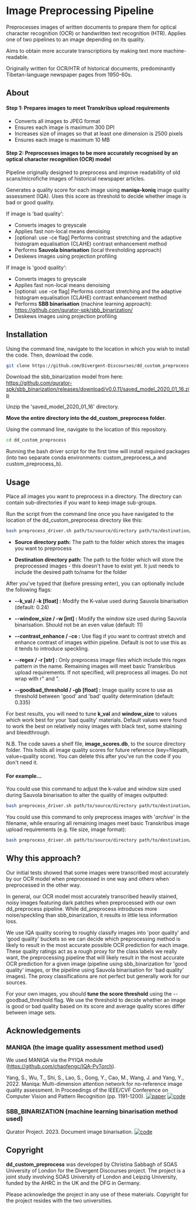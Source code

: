 # Image Preprocessing Pipeline

Preprocesses images of written documents to prepare them for optical character recognition (OCR) or handwritten text recognition (HTR). Applies one of two pipelines to an image depending on its quality. 

Aims to obtain more accurate transcriptions by making text more machine-readable. 

Originally written for OCR/HTR of historical documents, predominantly Tibetan-language newspaper pages from 1950-60s.

## About

#### Step 1: Prepares images to meet Transkribus upload requirements

- Converts all images to JPEG format
- Ensures each image is maximum 300 DPI
- Increases size of images so that at least one dimension is 2500 pixels
- Ensures each image is maximum 10 MB

#### Step 2: Preprocesses images to be more accurately recognised by an optical character recognition (OCR) model

Pipeline originally designed to preprocess and improve readability of old scans/microfiche images of historical newspaper articles.

Generates a quality score for each image using **maniqa-koniq** image quality assessment (IQA). Uses this score as threshold to decide whether image is bad or good quality.


If image is 'bad quality':

- Converts images to greyscale
- Applies fast non-local means denoising
- [optional: use -ce flag] Performs contrast stretching and the adaptive histogram equalisation (CLAHE) contrast enhancement method
- Performs **Sauvola binarisation** (local thresholding approach)
- Deskews images using projection profiling


If image is 'good quality':

- Converts images to greyscale
- Applies fast non-local means denoising
- [optional: use -ce flag] Performs contrast stretching and the adaptive histogram equalisation (CLAHE) contrast enhancement method
- Performs **SBB binarisation** (machine learning approach): https://github.com/qurator-spk/sbb_binarization/
- Deskews images using projection profiling


## Installation

Using the command line, navigate to the location in which you wish to install the code. Then, download the code.

```bash
git clone https://github.com/Divergent-Discourses/dd_custom_preprocess.git
```

Download the sbb_binarization model from here: https://github.com/qurator-spk/sbb_binarization/releases/download/v0.0.11/saved_model_2020_01_16.zip

Unzip the 'saved_model_2020_01_16' directory.

**Move the entire directory into the dd_custom_preprocess folder.**


Using the command line, navigate to the location of this repository.

```bash
cd dd_custom_preprocess
```

Running the bash driver script for the first time will install required packages (into two separate conda environments: custom_preprocess_a and custom_preprocess_b).


## Usage

Place all images you want to preprocess in a directory. The directory can contain sub-directories if you want to keep image sub-groups.


Run the script from the command line once you have navigated to the location of the dd_custom_preprocess directory like this:

```bash
bash preprocess_driver.sh path/to/source/directory path/to/destination/directory
```

- **Source directory path:** The path to the folder which stores the images you want to preprocess

- **Destination directory path:** The path to the folder which will store the preprocessed images - this doesn't have to exist yet. It just needs to include the desired path to/name for the folder


After you've typed that (before pressing enter), you can optionally include the following flags:

- **--k_val /  -k [float] :** Modify the K-value used during Sauvola binarisation (default: 0.24)

- **--window_size / -w [int] :** Modify the window size used during Sauvola binarisation. Should not be an even value (default: 11)

- **--contrast_enhance / -ce :** Use flag if you want to contrast stretch and enhance contrast of images within pipeline. Default is not to use this as it tends to introduce speckling.

- **--regex / -r [str] :** Only preprocess image files which include this regex pattern in the name. Remaining images will meet basic Transkribus upload requirements. If not specified, will preprocess all images. Do not wrap with r\" and \".

- **--goodbad_threshold / -gb [float] :** Image quality score to use as threshold between 'good' and 'bad' quality determination (default: 0.335)


For best results, you will need to tune **k_val** and **window_size** to values which work best for your 'bad quality' materials. Default values were found to work the best on relatively noisy images with black text, some staining and bleedthrough.


N.B. The code saves a shelf file, **image_scores.db**, to the source directory folder. This holds all image quality scores for future reference (key=filepath, value=quality score). You can delete this after you've run the code if you don't need it.


#### For example...

You could use this command to adjust the k-value and window size used during Sauvola binarisation to alter the quality of images outputted:

```bash
bash preprocess_driver.sh path/to/source/directory path/to/destination/directory --k_val 0.22 --window_size 301
```

You could use this command to only preprocess images with '_archive_' in the filename, while ensuring all remaining images meet basic Transkribus image upload requirements
(e.g. file size, image format):

```bash
bash preprocess_driver.sh path/to/source/directory path/to/destination/directory --regex _archive_
```


## Why this approach?

Our initial tests showed that some images were transcribed most accurately by our OCR model when preprocessed in one way and others when preprocessed in the other way.

In general, our OCR model most accurately transcribed heavily stained, noisy images featuring dark patches when preprocessed with our own dd_preprocess pipeline. While dd_preprocess introduces more noise/speckling than sbb_binarization, it results in little less information loss.

We use IQA quality scoring to roughly classify images into 'poor quality' and 'good quality' buckets so we can decide which preprocessing method is likely to result in the most accurate possible OCR prediction for each image. These quality ratings act as a rough proxy for the class labels we really want, the preprocessing pipeline that will likely result in the most accurate OCR prediction for a given image (pipeline using sbb_binarization for 'good quality' images, or the pipeline using Sauvola binarisation for 'bad quality' images). The proxy classifications are not perfect but generally work for our sources.

For your own images, you should **tune the score threshold** using the --goodbad_threshold flag. We use the threshold to decide whether an image is good or bad quality based on its score and average quality scores differ between image sets.


## Acknowledgements

### MANIQA (the image quality assessment method used)

We used MANIQA via the PYIQA module (https://github.com/chaofengc/IQA-PyTorch).

Yang, S., Wu, T., Shi, S., Lao, S., Gong, Y., Cao, M., Wang, J. and Yang, Y., 2022. Maniqa: Multi-dimension attention network for no-reference image quality assessment. In Proceedings of the IEEE/CVF Conference on Computer Vision and Pattern Recognition (pp. 1191-1200).
[![paper](https://img.shields.io/badge/arXiv-Paper-green.svg)](https://arxiv.org/abs/2204.08958)
[![code](https://img.shields.io/badge/code-github-red.svg)](https://github.com/IIGROUP/MANIQA)

### SBB_BINARIZATION (machine learning binarisation method used)
Qurator Project. 2023. Document image binarisation.
[![code](https://img.shields.io/badge/code-github-red.svg)](https://github.com/qurator-spk/sbb_binarization/)


## Copyright

**dd_custom_preprocess** was developed by Christina Sabbagh of SOAS University of London for the Divergent Discourses project. The project is a joint study involving SOAS University of London and Leipzig University, funded by the AHRC in the UK and the DFG in Germany.

Please acknowledge the project in any use of these materials. Copyright for the project resides with the two universities.
